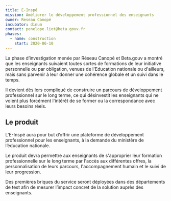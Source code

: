 ```yaml
---
title: E-Inspé
mission: Améliorer le développement professionnel des enseignants
owner: Reseau Canopé
incubator: dinum
contact: penelope.liot@beta.gouv.fr
phases:
  - name: construction
    start: 2020-06-10
---
```

La phase d’investigation menée par Réseau Canopé et Beta.gouv a montré que les enseignants suivaient toutes sortes de formations de leur initiative personnelle ou par obligation, venues de l'Education nationale ou d'ailleurs, mais sans parvenir à leur donner une cohérence globale et un suivi dans le temps.

Il devient dès lors compliqué de construire un parcours de développement professionnel sur le long terme, ce qui désinvestit les enseignants qui ne voient plus forcément l'intérêt de se former ou la correspondance avec leurs besoins réels.

## Le produit
L’E-Inspé aura pour but d’offrir une plateforme de développement professionnel pour les enseignants, à la demande du ministère de l’éducation nationale.

Le produit devra permettre aux enseignants de s'approprier leur formation professionnelle sur le long terme par l'accès aux différentes offres, la personnalisation de leurs parcours, l'accompagnement humain et le suivi de leur progression.

Des premières briques du service seront déployées dans des départements de test afin de mesurer l’impact concret de la solution auprès des enseignants.
